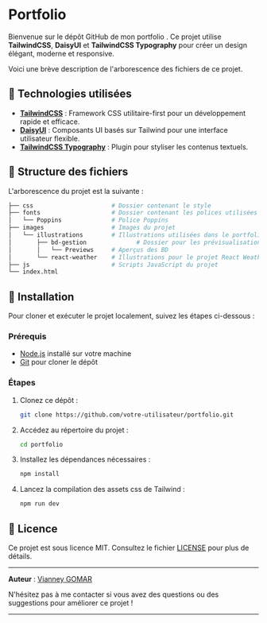 # Portfolio 
Bienvenue sur le dépôt GitHub de mon portfolio . 
Ce projet utilise **TailwindCSS**, **DaisyUI** et **TailwindCSS Typography** pour créer un design élégant, moderne et responsive. 

Voici une brève description de l'arborescence des fichiers de ce projet.

## 🎨 Technologies utilisées

- **[TailwindCSS](https://tailwindcss.com/)** : Framework CSS utilitaire-first pour un développement rapide et efficace.
- **[DaisyUI](https://daisyui.com/)** : Composants UI basés sur Tailwind pour une interface utilisateur flexible.
- **[TailwindCSS Typography](https://tailwindcss.com/docs/typography-plugin)** : Plugin pour styliser les contenus textuels.

## 📂 Structure des fichiers

L'arborescence du projet est la suivante :

```bash
├── css                      # Dossier contenant le style
├── fonts                    # Dossier contenant les polices utilisées
│   └── Poppins              # Police Poppins
├── images                   # Images du projet
│   └── illustrations        # Illustrations utilisées dans le portfolio
│       ├── bd-gestion              # Dossier pour les prévisualisations des BD
│       │   └── Previews     # Aperçus des BD
│       └── react-weather    # Illustrations pour le projet React Weather
├── js                       # Scripts JavaScript du projet
└── index.html
```
## 🚀 Installation

Pour cloner et exécuter le projet localement, suivez les étapes ci-dessous :

### Prérequis

- [Node.js](https://nodejs.org/) installé sur votre machine
- [Git](https://git-scm.com/) pour cloner le dépôt

### Étapes

1. Clonez ce dépôt :

   ```bash
   git clone https://github.com/votre-utilisateur/portfolio.git
   ```

2. Accédez au répertoire du projet :

   ```bash
   cd portfolio
   ```

3. Installez les dépendances nécessaires :

   ```bash
   npm install
   ```

4. Lancez la compilation des assets css de Tailwind :

   ```bash
   npm run dev
   ```

## 📝 Licence

Ce projet est sous licence MIT. Consultez le fichier [LICENSE](./LICENSE) pour plus de détails.

---

**Auteur** : [Vianney GOMAR](https://vianndev.github.io/)

N'hésitez pas à me contacter si vous avez des questions ou des suggestions pour améliorer ce projet !

---
